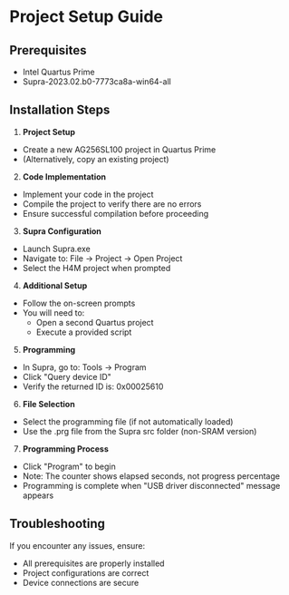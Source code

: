 # Project Setup Guide

## Prerequisites

- Intel Quartus Prime
- Supra-2023.02.b0-7773ca8a-win64-all

## Installation Steps

1. **Project Setup**

- Create a new AG256SL100 project in Quartus Prime
- (Alternatively, copy an existing project)

2. **Code Implementation**

- Implement your code in the project
- Compile the project to verify there are no errors
- Ensure successful compilation before proceeding

3. **Supra Configuration**

- Launch Supra.exe
- Navigate to: File → Project → Open Project
- Select the H4M project when prompted

4. **Additional Setup**

- Follow the on-screen prompts
- You will need to:
    - Open a second Quartus project
    - Execute a provided script

5. **Programming**

- In Supra, go to: Tools → Program
- Click "Query device ID"
- Verify the returned ID is: 0x00025610

6. **File Selection**

- Select the programming file (if not automatically loaded)
- Use the .prg file from the Supra src folder (non-SRAM version)

7. **Programming Process**

- Click "Program" to begin
- Note: The counter shows elapsed seconds, not progress percentage
- Programming is complete when "USB driver disconnected" message appears

## Troubleshooting

If you encounter any issues, ensure:

- All prerequisites are properly installed
- Project configurations are correct
- Device connections are secure
